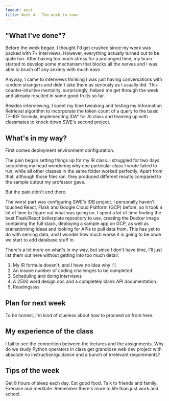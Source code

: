 ```yaml
---
layout: post
title: Week 4 - Too much to name
---
```


"What I've done"? 
---
Before the week began, I thought I'd get crushed since my week was packed with 7+ interviews. However, everything actually turned out to be quite fun. After having too much stress for a prolonged time, my brain started to develop some mechanism that blocks all the nerves and I was able to brush off any anxiety with much ease. 

Anyway, I came to interviews thinking I was just having conversations with random strangers and didn't take them as seriously as I usually did. This counter-intuitive mentality, surprisingly, helped me get through the week and already resulted in some good fruits so far.

Besides interviewing, I spent my time tweaking and testing my Information Retrieval algorithm to incorporate the token count of a query to the basic TF-IDF formula, implementing IDA* for AI class and teaming up with classmates to knock down SWE's second project.

What's in my way?
---
First comes deployment environment configuration.

The pain began setting things up for my IR class. I struggled for two days scratching my head wondering why one particular class I wrote failed to run, while all other classes in the same folder worked perfectly. Apart from that, although those files ran, they produced different results compared to the sample output my professor gave.

But the pain didn't end there. 

The worst part was configuring SWE's IDB project. I personally haven't touched React, Flask and Google Cloud Platform (GCP) before, so it took a lot of time to figure out what was going on. I spent a lot of time finding the best Flask/React boilerplate repository to use, creating the Docker image containing the full stack, deploying a sample app on GCP, as well as brainstorming ideas and looking for APIs to pull data from. This has yet to do with serving data, and I wonder how much worse it is going to be once we start to add database stuff in.

There's a lot more on what's in my way, but since I don't have time, I'll just list them out here without getting into too much detail: 

1. My IR formula doesn't, and I have no idea why :'(
2. An insane number of coding challenges to be completed
3. Scheduling and doing interviews
4. A 2500 word design doc and a completely blank API documentation.
5. Readingssss

Plan for next week
---

To be honest, I'm kind of clueless about how to proceed on from here.

My experience of the class
---

I fail to see the connection between the lectures and the assignments. Why do we study Python operators in class get grandiose web dev project with absolute no instruction/guidance and a bunch of irrelevant requirements?

Tips of the week 
---
Get 8 hours of sleep each day. 
Eat good food. 
Talk to friends and family.  
Exercise and meditate.
Remember there's more to life than just work and school.